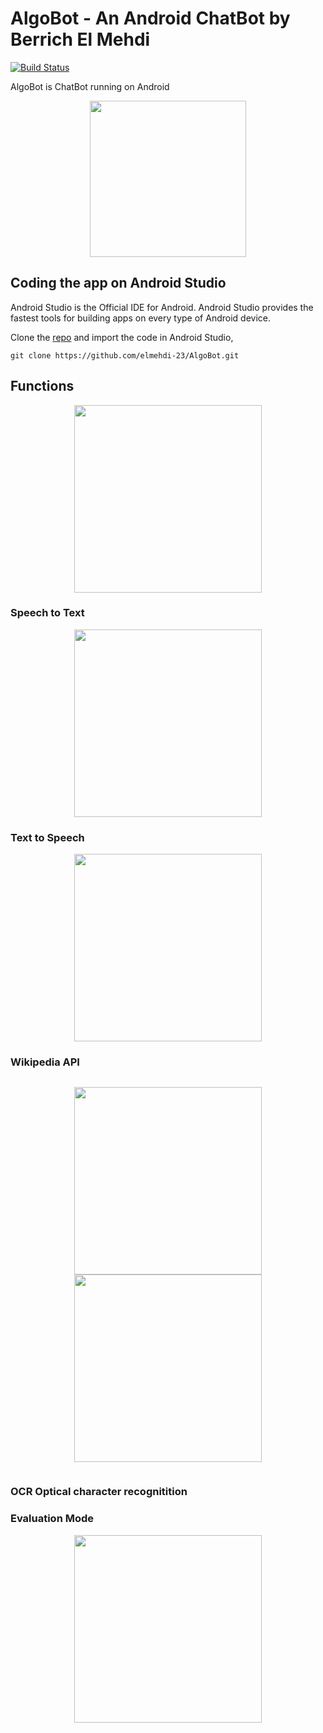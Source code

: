 # AlgoBot - An Android ChatBot by Berrich El Mehdi

[![Build Status](images/passing.svg)](https://github.com/elmehdi-23/AlgoBot)

AlgoBot is ChatBot running on Android
<p align="center"><img src="images/ic.png" width="250" /></p>

<h2>Coding the app on Android Studio</h2>
Android Studio is the Official IDE for Android. Android Studio provides the fastest tools for building apps on every type of Android device.

Clone the [repo](https://github.com/elmehdi-23/AlgoBot) and import the code in Android Studio,

```
git clone https://github.com/elmehdi-23/AlgoBot.git
```
## Functions
<p align="center"><img src="images/Screenrecorder1.jpg" width="300" /></p>

### Speech to Text
<p align="center"><img src="images/Screenrecorder2.jpg" width="300" /></p>

### Text to Speech
<p align="center"><img src="images/Screenrecorder3.jpg" width="300" /></p>

### Wikipedia API
<p align="center" style="display:inline-block;"><img src="images/Screenrecorder4.jpg" width="300" />      <img src="images/Screenrecorder5.jpg" width="300" /></p>

### OCR Optical character recognitition

### Evaluation Mode
<p align="center"><img src="images/Screenrecorder6.jpg" width="300" /></p>
